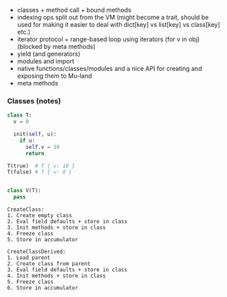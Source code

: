 - classes + method call + bound methods
- indexing ops split out from the VM (might become a trait, should be used for making it easier to deal with dict[key] vs list[key] vs class[key] etc.)
- iterator protocol + range-based loop using iterators (for v in obj) (blocked by meta methods)
- yield (and generators)
- modules and import
- native functions/classes/modules and a nice API for creating and exposing them to Mu-land 
- meta methods

### Classes (notes)

```python
class T:
  v = 0

  init(self, u):
    if u:
      self.v = 10
      return

T(true)  # T { v: 10 }
T(false) # T { v: 0 }


class V(T):
  pass


```


```
CreateClass:
1. Create empty class
2. Eval field defaults + store in class
3. Init methods + store in class
4. Freeze class
5. Store in accumulator

CreateClassDerived:
1. Load parent
2. Create class from parent
3. Eval field defaults + store in class
4. Init methods + store in class
5. Freeze class
6. Store in accumulator


```
